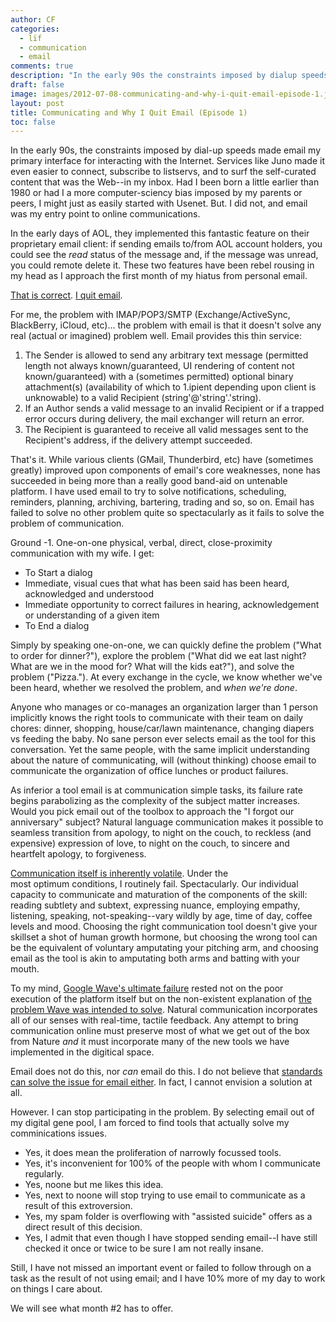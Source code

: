 ```yaml
---
author: CF
categories:
  - lïf
  - communication
  - email
comments: true
description: "In the early 90s the constraints imposed by dialup speeds made email my primary interface for intera..."
draft: false
image: images/2012-07-08-communicating-and-why-i-quit-email-episode-1.jpg
layout: post
title: Communicating and Why I Quit Email (Episode 1)
toc: false
---
```

    
In the early 90s, the constraints imposed by dial-up speeds made email my primary interface for interacting with the Internet. Services like Juno made it even easier to connect, subscribe to listservs, and to surf the self-curated content that was the Web--in my inbox. Had I been born a little earlier than 1980 or had I a more computer-sciency bias imposed by my parents or peers, I might just as easily started with Usenet. But. I did not, and email was my entry point to online communications.    
    
In the early days of AOL, they implemented this fantastic feature on their proprietary email client: if sending emails to/from AOL account holders, you could see the _read_ status of the message and, if the message was unread, you could remote delete it. These two features have been rebel rousing in my head as I approach the first month of my hiatus from personal email.    
    
[That is correct](http://www.theatlantic.com/business/archive/2011/12/the-case-for-banning-email-at-work/249252/). [I quit email](http://techcrunch.com/2011/07/06/i-wouldnt-say-ive-been-missing-it/).    
    
For me, the problem with IMAP/POP3/SMTP (Exchange/ActiveSync, BlackBerry, iCloud, etc)... the problem with email is that it doesn't solve any real (actual or imagined) problem well. Email provides this thin service:    
    
1. The Sender is allowed to send any arbitrary text message (permitted length not always known/guaranteed, UI rendering of content not known/guaranteed) with a (sometimes permitted) optional binary attachment(s) (availability of which to 1.ipient depending upon client is unknowable) to a valid Recipient (string'@'string'.'string).    
2. If an Author sends a valid message to an invalid Recipient or if a trapped error occurs during delivery, the mail exchanger will return an error.    
3. The Recipient is guaranteed to receive all valid messages sent to the Recipient's address, if the delivery attempt succeeded.    
    
That's it. While various clients (GMail, Thunderbird, etc) have (sometimes greatly) improved upon components of email's core weaknesses, none has succeeded in being more than a really good band-aid on untenable platform. I have used email to try to solve notifications, scheduling, reminders, planning, archiving, bartering, trading and so, so on. Email has failed to solve no other problem quite so spectacularly as it fails to solve the problem of communication.    
    
Ground -1. One-on-one physical, verbal, direct, close-proximity communication with my wife. I get:    
    
- To Start a dialog    
- Immediate, visual cues that what has been said has been heard, acknowledged and understood    
- Immediate opportunity to correct failures in hearing, acknowledgement or understanding of a given item    
- To End a dialog    
    
Simply by speaking one-on-one, we can quickly define the problem ("What to order for dinner?"), explore the problem ("What did we eat last night? What are we in the mood for? What will the kids eat?"), and solve the problem ("Pizza."). At every exchange in the cycle, we know whether we've been heard, whether we resolved the problem, and _when we're done_.    
    
Anyone who manages or co-manages an organization larger than 1 person implicitly knows the right tools to communicate with their team on daily chores: dinner, shopping, house/car/lawn maintenance, changing diapers vs feeding the baby. No sane person ever selects email as the tool for this conversation. Yet the same people, with the same implicit understanding about the nature of communicating, will (without thinking) choose email to communicate the organization of office lunches or product failures.    
    
As inferior a tool email is at communication simple tasks, its failure rate begins parabolizing as the complexity of the subject matter increases. Would you pick email out of the toolbox to approach the "I forgot our anniversary" subject? Natural language communication makes it possible to seamless transition from apology, to night on the couch, to reckless (and expensive) expression of love, to night on the couch, to sincere and heartfelt apology, to forgiveness.    
    
[Communication itself is inherently volatile](http://en.wikipedia.org/wiki/Double_bind). Under the most optimum conditions, I routinely fail. Spectacularly. Our individual capacity to communicate and maturation of the components of the skill: reading subtlety and subtext, expressing nuance, employing empathy, listening, speaking, not-speaking--vary wildly by age, time of day, coffee levels and mood. Choosing the right communication tool doesn't give your skillset a shot of human growth hormone, but choosing the wrong tool can be the equivalent of voluntary amputating your pitching arm, and choosing email as the tool is akin to amputating both arms and batting with your mouth.    
    
To my mind, [Google Wave's ultimate failure](http://punetech.com/the-rise-and-fall-of-google-wave/) rested not on the poor execution of the platform itself but on the non-existent explanation of [the problem Wave was intended to solve](http://danieltenner.com/posts/0012-google-wave.html). Natural communication incorporates all of our senses with real-time, tactile feedback. Any attempt to bring communication online must preserve most of what we get out of the box from Nature _and_ it must incorporate many of the new tools we have implemented in the digitical space.    
    
Email does not do this, nor _can_ email do this. I do not believe that [standards can solve the issue for email either](http://xkcd.com/927/). In fact, I cannot envision a solution at all.    
    
However. I can stop participating in the problem. By selecting email out of my digital gene pool, I am forced to find tools that actually solve my comminications issues.    
    
- Yes, it does mean the proliferation of narrowly focussed tools.    
- Yes, it's inconvenient for 100% of the people with whom I communicate regularly.    
- Yes, noone but me likes this idea.    
- Yes, next to noone will stop trying to use email to communicate as a result of this extroversion.    
- Yes, my spam folder is overflowing with "assisted suicide" offers as a direct result of this decision.    
- Yes, I admit that even though I have stopped sending email--I have still checked it once or twice to be sure I am not really insane.    
    
Still, I have not missed an important event or failed to follow through on a task as the result of not using email; and I have 10% more of my day to work on things I care about.    
    
We will see what month #2 has to offer.    
